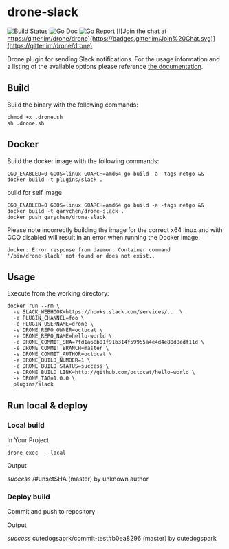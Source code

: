 # drone-slack

[![Build Status](http://beta.drone.io/api/badges/drone-plugins/drone-slack/status.svg)](http://beta.drone.io/drone-plugins/drone-slack)
[![Go Doc](https://godoc.org/github.com/drone-plugins/drone-slack?status.svg)](http://godoc.org/github.com/drone-plugins/drone-slack)
[![Go Report](https://goreportcard.com/badge/github.com/drone-plugins/drone-slack)](https://goreportcard.com/report/github.com/drone-plugins/drone-slack)
[![Join the chat at https://gitter.im/drone/drone](https://badges.gitter.im/Join%20Chat.svg)](https://gitter.im/drone/drone)

Drone plugin for sending Slack notifications. For the usage information and a listing of the available options please reference [the documentation](http://plugins.drone.io/drone-plugins/drone-slack/).

## Build

Build the binary with the following commands:

```
chmod +x .drone.sh
sh .drone.sh
```

## Docker

Build the docker image with the following commands:

```
CGO_ENABLED=0 GOOS=linux GOARCH=amd64 go build -a -tags netgo && docker build -t plugins/slack .
```

build for self image
```
CGO_ENABLED=0 GOOS=linux GOARCH=amd64 go build -a -tags netgo && docker build -t garychen/drone-slack .
docker push garychen/drone-slack
```

Please note incorrectly building the image for the correct x64 linux and with
GCO disabled will result in an error when running the Docker image:

```
docker: Error response from daemon: Container command
'/bin/drone-slack' not found or does not exist..
```

## Usage

Execute from the working directory:

```
docker run --rm \
  -e SLACK_WEBHOOK=https://hooks.slack.com/services/... \
  -e PLUGIN_CHANNEL=foo \
  -e PLUGIN_USERNAME=drone \
  -e DRONE_REPO_OWNER=octocat \
  -e DRONE_REPO_NAME=hello-world \
  -e DRONE_COMMIT_SHA=7fd1a60b01f91b314f59955a4e4d4e80d8edf11d \
  -e DRONE_COMMIT_BRANCH=master \
  -e DRONE_COMMIT_AUTHOR=octocat \
  -e DRONE_BUILD_NUMBER=1 \
  -e DRONE_BUILD_STATUS=success \
  -e DRONE_BUILD_LINK=http://github.com/octocat/hello-world \
  -e DRONE_TAG=1.0.0 \
  plugins/slack
```


## Run local & deploy

### Local build 

In Your Project 

```
drone exec  --local
```

Output

*success* /#unsetSHA (master) by unknown author

### Deploy build

Commit and push to repository

Output

*success* cutedogsaprk/commit-test#b0ea8296 (master) by cutedogspark
